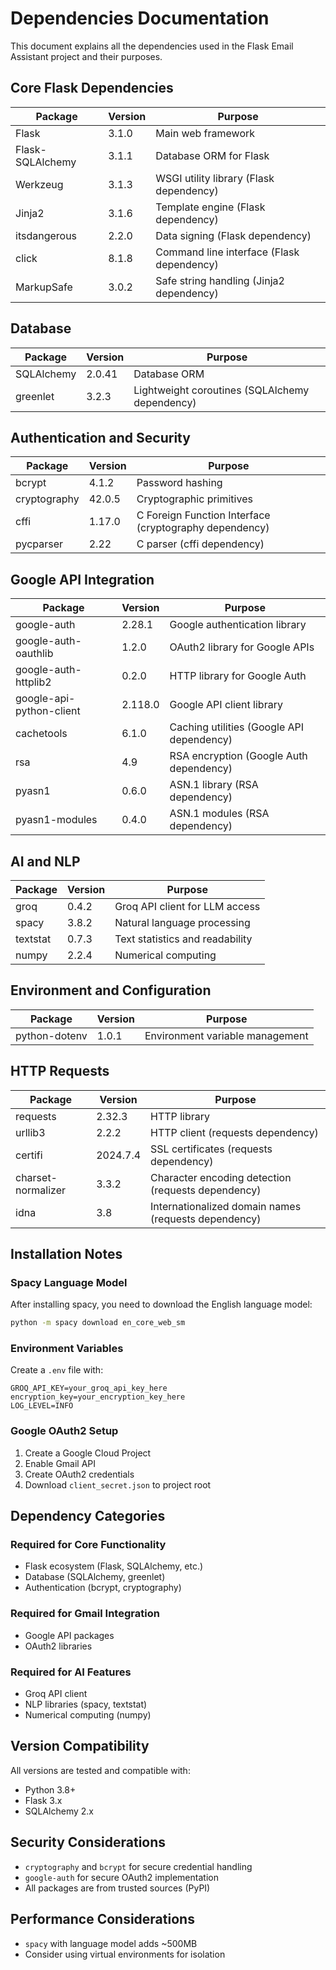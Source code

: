 # Dependencies Documentation

This document explains all the dependencies used in the Flask Email Assistant project and their purposes.

## Core Flask Dependencies

| Package | Version | Purpose |
|---------|---------|---------|
| Flask | 3.1.0 | Main web framework |
| Flask-SQLAlchemy | 3.1.1 | Database ORM for Flask |
| Werkzeug | 3.1.3 | WSGI utility library (Flask dependency) |
| Jinja2 | 3.1.6 | Template engine (Flask dependency) |
| itsdangerous | 2.2.0 | Data signing (Flask dependency) |
| click | 8.1.8 | Command line interface (Flask dependency) |
| MarkupSafe | 3.0.2 | Safe string handling (Jinja2 dependency) |

## Database

| Package | Version | Purpose |
|---------|---------|---------|
| SQLAlchemy | 2.0.41 | Database ORM |
| greenlet | 3.2.3 | Lightweight coroutines (SQLAlchemy dependency) |

## Authentication and Security

| Package | Version | Purpose |
|---------|---------|---------|
| bcrypt | 4.1.2 | Password hashing |
| cryptography | 42.0.5 | Cryptographic primitives |
| cffi | 1.17.0 | C Foreign Function Interface (cryptography dependency) |
| pycparser | 2.22 | C parser (cffi dependency) |

## Google API Integration

| Package | Version | Purpose |
|---------|---------|---------|
| google-auth | 2.28.1 | Google authentication library |
| google-auth-oauthlib | 1.2.0 | OAuth2 library for Google APIs |
| google-auth-httplib2 | 0.2.0 | HTTP library for Google Auth |
| google-api-python-client | 2.118.0 | Google API client library |
| cachetools | 6.1.0 | Caching utilities (Google API dependency) |
| rsa | 4.9 | RSA encryption (Google Auth dependency) |
| pyasn1 | 0.6.0 | ASN.1 library (RSA dependency) |
| pyasn1-modules | 0.4.0 | ASN.1 modules (RSA dependency) |

## AI and NLP

| Package | Version | Purpose |
|---------|---------|---------|
| groq | 0.4.2 | Groq API client for LLM access |
| spacy | 3.8.2 | Natural language processing |
| textstat | 0.7.3 | Text statistics and readability |
| numpy | 2.2.4 | Numerical computing |

## Environment and Configuration

| Package | Version | Purpose |
|---------|---------|---------|
| python-dotenv | 1.0.1 | Environment variable management |

## HTTP Requests

| Package | Version | Purpose |
|---------|---------|---------|
| requests | 2.32.3 | HTTP library |
| urllib3 | 2.2.2 | HTTP client (requests dependency) |
| certifi | 2024.7.4 | SSL certificates (requests dependency) |
| charset-normalizer | 3.3.2 | Character encoding detection (requests dependency) |
| idna | 3.8 | Internationalized domain names (requests dependency) |

## Installation Notes

### Spacy Language Model
After installing spacy, you need to download the English language model:
```bash
python -m spacy download en_core_web_sm
```

### Environment Variables
Create a `.env` file with:
```env
GROQ_API_KEY=your_groq_api_key_here
encryption_key=your_encryption_key_here
LOG_LEVEL=INFO
```

### Google OAuth2 Setup
1. Create a Google Cloud Project
2. Enable Gmail API
3. Create OAuth2 credentials
4. Download `client_secret.json` to project root

## Dependency Categories

### Required for Core Functionality
- Flask ecosystem (Flask, SQLAlchemy, etc.)
- Database (SQLAlchemy, greenlet)
- Authentication (bcrypt, cryptography)

### Required for Gmail Integration
- Google API packages
- OAuth2 libraries

### Required for AI Features
- Groq API client
- NLP libraries (spacy, textstat)
- Numerical computing (numpy)

## Version Compatibility

All versions are tested and compatible with:
- Python 3.8+
- Flask 3.x
- SQLAlchemy 2.x

## Security Considerations

- `cryptography` and `bcrypt` for secure credential handling
- `google-auth` for secure OAuth2 implementation
- All packages are from trusted sources (PyPI)

## Performance Considerations

- `spacy` with language model adds ~500MB
- Consider using virtual environments for isolation 